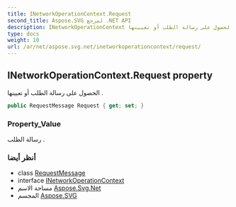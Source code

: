 ```yaml
---
title: INetworkOperationContext.Request
second_title: Aspose.SVG لمرجع .NET API
description: INetworkOperationContext ملكية. الحصول على رسالة الطلب أو تعيينها .
type: docs
weight: 10
url: /ar/net/aspose.svg.net/inetworkoperationcontext/request/
---
```

## INetworkOperationContext.Request property

الحصول على رسالة الطلب أو تعيينها .

```csharp
public RequestMessage Request { get; set; }
```

### Property_Value

رسالة الطلب .

### أنظر أيضا

* class [RequestMessage](../../requestmessage/)
* interface [INetworkOperationContext](../)
* مساحة الاسم [Aspose.Svg.Net](../../inetworkoperationcontext/)
* المجسم [Aspose.SVG](../../../)



